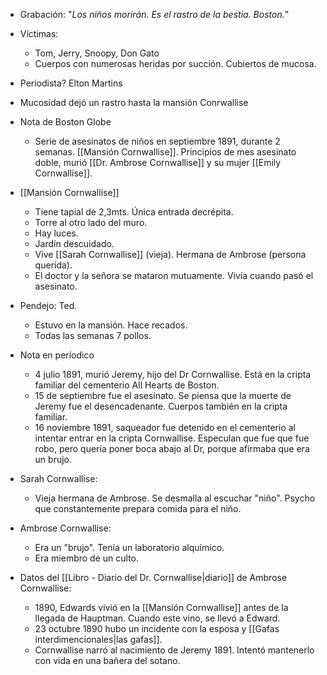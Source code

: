 - Grabación: "*Los niños morirán. Es el rastro de la bestia. Boston.*"
- Víctimas:
	- Tom, Jerry, Snoopy, Don Gato
	- Cuerpos con numerosas heridas por succión. Cubiertos de mucosa.
- Periodista? Elton Martins
- Mucosidad dejó un rastro hasta la mansión Conrwallise
- Nota de Boston Globe
	- Serie de asesinatos de niños en septiembre 1891, durante 2 semanas. [[Mansión Cornwallise]]. Principios de mes asesinato doble, murió [[Dr. Ambrose Cornwallise]] y su mujer [[Emily Cornwallise]].
- [[Mansión Cornwallise]]
	- Tiene tapial de 2,3mts. Única entrada decrépita.
	- Torre al otro lado del muro.
	- Hay luces.
	- Jardín descuidado.
	- Vive [[Sarah Cornwallise]] (vieja). Hermana de Ambrose (persona querida).
	- El doctor y la señora se mataron mutuamente. Vivía cuando pasó el asesinato.
- Pendejo: Ted.
	- Estuvo en la mansión. Hace recados.
	- Todas las semanas 7 pollos.
- Nota en períodico
	- 4 julio 1891, murió Jeremy, hijo del Dr Cornwallise. Está en la cripta familiar del cementerio All Hearts de Boston.
	- 15 de septiembre fue el asesinato. Se piensa que la muerte de Jeremy fue el desencadenante. Cuerpos también en la cripta familiar.
	- 16 noviembre 1891, saqueador fue detenido en el cementerio al intentar entrar en la cripta Cornwallise. Especulan que fue que fue robo, pero quería poner boca abajo al Dr, porque afirmaba que era un brujo.
- Sarah Cornwallise:
	- Vieja hermana de Ambrose. Se desmalla al escuchar "niño". Psycho que constantemente prepara comida para el niño.
- Ambrose Cornwallise:
	- Era un "brujo". Tenía un laboratorio alquímico.
	- Era miembro de un culto.

- Datos del [[Libro - Diario del Dr. Cornwallise|diario]] de Ambrose Cornwallise:
	- 1890, Edwards vivió en la [[Mansión Cornwallise]] antes de la llegada de Hauptman. Cuando este vino, se llevó a Edward.
	- 23 octubre 1890 hubo un incidente con la esposa y [[Gafas interdimencionales|las gafas]].
	- Cornwallise narró al nacimiento de Jeremy 1891. Intentó mantenerlo con vida en una bañera del sotano.